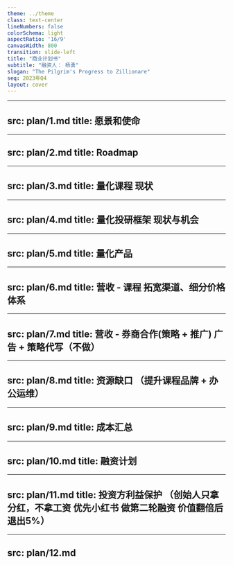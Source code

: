 ```yaml
---
theme: ../theme
class: text-center
lineNumbers: false
colorSchema: light
aspectRatio: '16/9'
canvasWidth: 800
transition: slide-left
title: "商业计划书"
subtitle: "融资人： 杨勇"
slogan: "The Pilgrim's Progress to Zillionare"
seq: 2023年Q4
layout: cover
---
```



---
src: plan/1.md
title: 愿景和使命
---

---
src: plan/2.md
title: Roadmap
---

---
src: plan/3.md
title: 量化课程 现状
---

---
src: plan/4.md
title: 量化投研框架 现状与机会
---

---
src: plan/5.md
title: 量化产品
---

---
src: plan/6.md
title: 营收 - 课程 拓宽渠道、细分价格体系
---

---
src: plan/7.md
title: 营收 - 券商合作(策略 + 推广) 广告 + 策略代写（不做）
---

---
src: plan/8.md
title: 资源缺口 （提升课程品牌 + 办公运维）
---

---
src: plan/9.md
title: 成本汇总
---

---
src: plan/10.md
title: 融资计划
---


---
src: plan/11.md
title: 投资方利益保护 （创始人只拿分红，不拿工资 优先小红书 做第二轮融资 价值翻倍后退出5%）
---

---
src: plan/12.md
---
